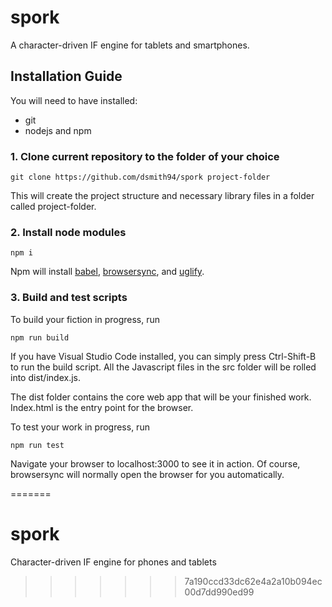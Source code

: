 # spork

A character-driven IF engine for tablets and smartphones.

## Installation Guide

You will need to have installed:

* git
* nodejs and npm

### 1. Clone current repository to the folder of your choice

```console
git clone https://github.com/dsmith94/spork project-folder
```

This will create the project structure and necessary library files in a folder called project-folder.

### 2. Install node modules

```console
npm i
```

Npm will install [babel](https://babeljs.io/), [browsersync](https://www.browsersync.io/), and [uglify](https://github.com/mishoo/UglifyJS).

### 3. Build and test scripts

To build your fiction in progress, run

```console
npm run build
```

If you have Visual Studio Code installed, you can simply press Ctrl-Shift-B to run the build script. All the Javascript files in the src folder will be rolled into dist/index.js.

The dist folder contains the core web app that will be your finished work. Index.html is the entry point for the browser.

To test your work in progress, run

```console
npm run test
```

Navigate your browser to localhost:3000 to see it in action. Of course, browsersync will normally open the browser for you automatically.

=======
# spork
Character-driven IF engine for phones and tablets
>>>>>>> 7a190ccd33dc62e4a2a10b094ec00d7dd990ed99
